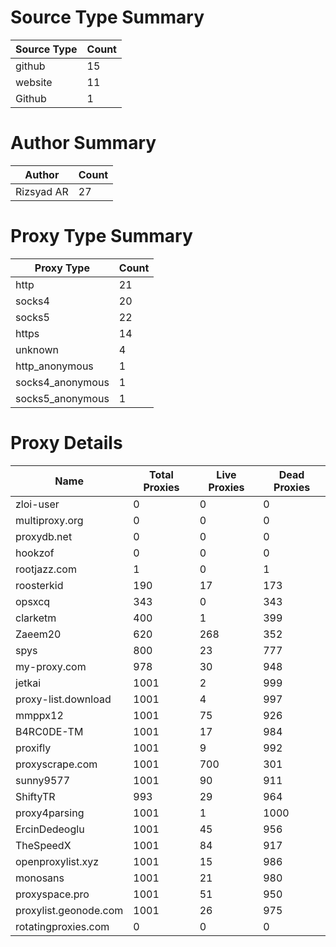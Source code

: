 # Source Type Summary

| Source Type | Count |
|-------------|-------|
| github | 15 |
| website | 11 |
| Github | 1 |


# Author Summary

| Author | Count |
|--------|-------|
| Rizsyad AR | 27 |


# Proxy Type Summary

| Proxy Type | Count |
|------------|-------|
| http | 21 |
| socks4 | 20 |
| socks5 | 22 |
| https | 14 |
| unknown | 4 |
| http_anonymous | 1 |
| socks4_anonymous | 1 |
| socks5_anonymous | 1 |


# Proxy Details

| Name | Total Proxies | Live Proxies | Dead Proxies |
|------|---------------|--------------|---------------|
| zloi-user | 0 | 0 | 0 |
| multiproxy.org | 0 | 0 | 0 |
| proxydb.net | 0 | 0 | 0 |
| hookzof | 0 | 0 | 0 |
| rootjazz.com | 1 | 0 | 1 |
| roosterkid | 190 | 17 | 173 |
| opsxcq | 343 | 0 | 343 |
| clarketm | 400 | 1 | 399 |
| Zaeem20 | 620 | 268 | 352 |
| spys | 800 | 23 | 777 |
| my-proxy.com | 978 | 30 | 948 |
| jetkai | 1001 | 2 | 999 |
| proxy-list.download | 1001 | 4 | 997 |
| mmppx12 | 1001 | 75 | 926 |
| B4RC0DE-TM | 1001 | 17 | 984 |
| proxifly | 1001 | 9 | 992 |
| proxyscrape.com | 1001 | 700 | 301 |
| sunny9577 | 1001 | 90 | 911 |
| ShiftyTR | 993 | 29 | 964 |
| proxy4parsing | 1001 | 1 | 1000 |
| ErcinDedeoglu | 1001 | 45 | 956 |
| TheSpeedX | 1001 | 84 | 917 |
| openproxylist.xyz | 1001 | 15 | 986 |
| monosans | 1001 | 21 | 980 |
| proxyspace.pro | 1001 | 51 | 950 |
| proxylist.geonode.com | 1001 | 26 | 975 |
| rotatingproxies.com | 0 | 0 | 0 |
